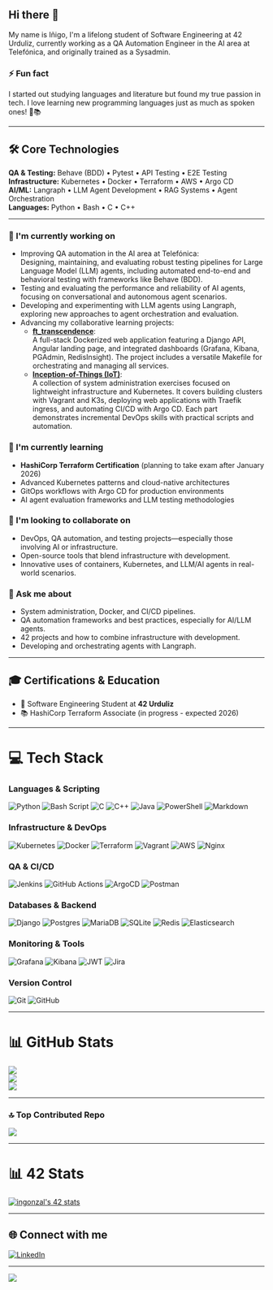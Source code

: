 ## Hi there 👋

My name is Iñigo, I'm a lifelong student of Software Engineering at 42 Urduliz, currently working as a QA Automation Engineer in the AI area at Telefónica, and originally trained as a Sysadmin.

### ⚡ Fun fact
I started out studying languages and literature but found my true passion in tech. I love learning new programming languages just as much as spoken ones! 🐍📚

---

## 🛠️ Core Technologies

**QA & Testing:** Behave (BDD) • Pytest • API Testing • E2E Testing  
**Infrastructure:** Kubernetes • Docker • Terraform • AWS • Argo CD  
**AI/ML:** Langraph • LLM Agent Development • RAG Systems • Agent Orchestration  
**Languages:** Python • Bash • C • C++

---

### 🔭 I'm currently working on

- Improving QA automation in the AI area at Telefónica:  
  Designing, maintaining, and evaluating robust testing pipelines for Large Language Model (LLM) agents, including automated end-to-end and behavioral testing with frameworks like Behave (BDD).
- Testing and evaluating the performance and reliability of AI agents, focusing on conversational and autonomous agent scenarios.
- Developing and experimenting with LLM agents using Langraph, exploring new approaches to agent orchestration and evaluation.
- Advancing my collaborative learning projects: 
  - [**ft_transcendence**](https://github.com/Z3n42/ft_transcendence):  
  A full-stack Dockerized web application featuring a Django API, Angular landing page, and integrated dashboards (Grafana, Kibana, PGAdmin, RedisInsight). The project includes a versatile Makefile for orchestrating and managing all services.
  - [**Inception-of-Things (IoT)**](https://github.com/Mirgc/IoT):  
  A collection of system administration exercises focused on lightweight infrastructure and Kubernetes. It covers building clusters with Vagrant and K3s, deploying web applications with Traefik ingress, and automating CI/CD with Argo CD. Each part demonstrates incremental DevOps skills with practical scripts and automation.

### 🌱 I'm currently learning

- **HashiCorp Terraform Certification** (planning to take exam after January 2026)
- Advanced Kubernetes patterns and cloud-native architectures
- GitOps workflows with Argo CD for production environments
- AI agent evaluation frameworks and LLM testing methodologies

### 👯 I'm looking to collaborate on

- DevOps, QA automation, and testing projects—especially those involving AI or infrastructure.
- Open-source tools that blend infrastructure with development.
- Innovative uses of containers, Kubernetes, and LLM/AI agents in real-world scenarios.

### 💬 Ask me about

- System administration, Docker, and CI/CD pipelines.
- QA automation frameworks and best practices, especially for AI/LLM agents.
- 42 projects and how to combine infrastructure with development.
- Developing and orchestrating agents with Langraph.

---

## 🎓 Certifications & Education

- 🎯 Software Engineering Student at **42 Urduliz**
- 📚 HashiCorp Terraform Associate (in progress - expected 2026)

---

# 💻 Tech Stack

### Languages & Scripting
![Python](https://img.shields.io/badge/python-3670A0?style=for-the-badge&logo=python&logoColor=ffdd54)
![Bash Script](https://img.shields.io/badge/bash_script-%23121011.svg?style=for-the-badge&logo=gnu-bash&logoColor=white)
![C](https://img.shields.io/badge/c-%2300599C.svg?style=for-the-badge&logo=c&logoColor=white)
![C++](https://img.shields.io/badge/c++-%2300599C.svg?style=for-the-badge&logo=c%2B%2B&logoColor=white)
![Java](https://img.shields.io/badge/java-%23ED8B00.svg?style=for-the-badge&logo=openjdk&logoColor=white)
![PowerShell](https://img.shields.io/badge/PowerShell-%235391FE.svg?style=for-the-badge&logo=powershell&logoColor=white)
![Markdown](https://img.shields.io/badge/markdown-%23000000.svg?style=for-the-badge&logo=markdown&logoColor=white)

### Infrastructure & DevOps
![Kubernetes](https://img.shields.io/badge/kubernetes-%23326ce5.svg?style=for-the-badge&logo=kubernetes&logoColor=white)
![Docker](https://img.shields.io/badge/docker-%230db7ed.svg?style=for-the-badge&logo=docker&logoColor=white)
![Terraform](https://img.shields.io/badge/terraform-%235835CC.svg?style=for-the-badge&logo=terraform&logoColor=white)
![Vagrant](https://img.shields.io/badge/vagrant-%231563FF.svg?style=for-the-badge&logo=vagrant&logoColor=white)
![AWS](https://img.shields.io/badge/AWS-%23FF9900.svg?style=for-the-badge&logo=amazon-aws&logoColor=white)
![Nginx](https://img.shields.io/badge/nginx-%23009639.svg?style=for-the-badge&logo=nginx&logoColor=white)

### QA & CI/CD
![Jenkins](https://img.shields.io/badge/jenkins-%232C5263.svg?style=for-the-badge&logo=jenkins&logoColor=white)
![GitHub Actions](https://img.shields.io/badge/github%20actions-%232671E5.svg?style=for-the-badge&logo=githubactions&logoColor=white)
![ArgoCD](https://img.shields.io/badge/argo-EF7B4D.svg?style=for-the-badge&logo=argo&logoColor=white)
![Postman](https://img.shields.io/badge/Postman-FF6C37?style=for-the-badge&logo=postman&logoColor=white)

### Databases & Backend
![Django](https://img.shields.io/badge/django-%23092E20.svg?style=for-the-badge&logo=django&logoColor=white)
![Postgres](https://img.shields.io/badge/postgres-%23316192.svg?style=for-the-badge&logo=postgresql&logoColor=white)
![MariaDB](https://img.shields.io/badge/MariaDB-003545?style=for-the-badge&logo=mariadb&logoColor=white)
![SQLite](https://img.shields.io/badge/sqlite-%2307405e.svg?style=for-the-badge&logo=sqlite&logoColor=white)
![Redis](https://img.shields.io/badge/redis-%23DD0031.svg?style=for-the-badge&logo=redis&logoColor=white)
![Elasticsearch](https://img.shields.io/badge/elasticsearch-%230377CC.svg?style=for-the-badge&logo=elasticsearch&logoColor=white)

### Monitoring & Tools
![Grafana](https://img.shields.io/badge/grafana-%23F46800.svg?style=for-the-badge&logo=grafana&logoColor=white)
![Kibana](https://img.shields.io/badge/kibana-005571.svg?style=for-the-badge&logo=kibana&logoColor=white)
![JWT](https://img.shields.io/badge/JWT-black?style=for-the-badge&logo=JSON%20web%20tokens)
![Jira](https://img.shields.io/badge/jira-%230A0FFF.svg?style=for-the-badge&logo=jira&logoColor=white)

### Version Control
![Git](https://img.shields.io/badge/git-%23F05033.svg?style=for-the-badge&logo=git&logoColor=white)
![GitHub](https://img.shields.io/badge/github-%23121011.svg?style=for-the-badge&logo=github&logoColor=white)

---

# 📊 GitHub Stats
![](https://github-readme-stats.vercel.app/api?username=Z3n42&theme=dark&hide_border=false&include_all_commits=true&count_private=true&cache_seconds=1800)<br/>
![](https://streak-stats.demolab.com/?user=Z3n42&theme=dark&hide_border=false)<br/>
![](https://github-readme-stats.vercel.app/api/top-langs/?username=Z3n42&theme=dark&hide_border=false&include_all_commits=true&count_private=true&layout=compact&cache_seconds=1800)

---

### 🔝 Top Contributed Repo
![](https://github-contributor-stats.vercel.app/api?username=Z3n42&limit=5&theme=dark&combine_all_yearly_contributions=true)

---

# 📊 42 Stats
[![ingonzal's 42 stats](https://badge.mediaplus.ma/darkblue/ingonzal?1337Badge=off&UM6P=off)](https://github.com/oakoudad/badge42)

---

## 🌐 Connect with me
[![LinkedIn](https://img.shields.io/badge/LinkedIn-%230077B5.svg?logo=linkedin&logoColor=white)](https://linkedin.com/in/ingonzal) 

---

![](https://visitcount.itsvg.in)

<!-- Proudly created with GPRM (https://gprm.itsvg.in) -->
